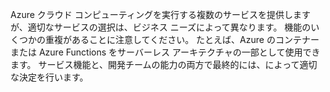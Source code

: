 Azure クラウド コンピューティングを実行する複数のサービスを提供しますが、適切なサービスの選択は、ビジネス ニーズによって異なります。 機能のいくつかの重複があることに注意してください。 たとえば、Azure のコンテナーまたは Azure Functions をサーバーレス アーキテクチャの一部として使用できます。 サービス機能と、開発チームの能力の両方で最終的には、によって適切な決定を行います。
